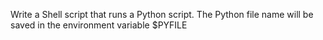 Write a Shell script that runs a Python script.
The Python file name will be saved in the environment variable $PYFILE

